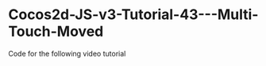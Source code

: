 Cocos2d-JS-v3-Tutorial-43---Multi-Touch-Moved
=============================================

Code for the following video tutorial 
